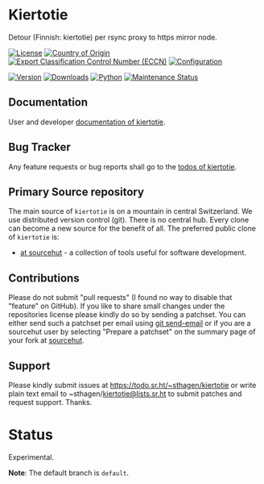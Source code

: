 # Kiertotie

Detour (Finnish: kiertotie) per rsync proxy to https mirror node.

[![License](https://git.sr.ht/~sthagen/kiertotie/blob/default/docs/badges/license-spdx-mit.svg)](https://git.sr.ht/~sthagen/kiertotie/tree/default/item/LICENSE)
[![Country of Origin](https://git.sr.ht/~sthagen/kiertotie/blob/default/docs/badges/country-of-origin-name-switzerland-neutral.svg)](https://git.sr.ht/~sthagen/kiertotie/tree/default/item/COUNTRY-OF-ORIGIN)
[![Export Classification Control Number (ECCN)](https://git.sr.ht/~sthagen/kiertotie/blob/default/docs/badges/export-control-classification-number_eccn-ear99-neutral.svg)](https://git.sr.ht/~sthagen/kiertotie/tree/default/item/EXPORT-CONTROL-CLASSIFICATION-NUMBER)
[![Configuration](https://git.sr.ht/~sthagen/kiertotie/blob/default/docs/badges/configuration-sbom.svg)](https://git.sr.ht/~sthagen/kiertotie/tree/default/item/docs/third-party/README.md)

[![Version](https://git.sr.ht/~sthagen/kiertotie/blob/default/docs/badges/latest-release.svg)](https://pypi.python.org/pypi/kiertotie/)
[![Downloads](https://git.sr.ht/~sthagen/kiertotie/blob/default/docs/badges/downloads-per-month.svg)](https://pepy.tech/project/kiertotie)
[![Python](https://git.sr.ht/~sthagen/kiertotie/blob/default/docs/badges/python-versions.svg)](https://pypi.python.org/pypi/kiertotie/)
[![Maintenance Status](https://git.sr.ht/~sthagen/kiertotie/blob/default/docs/badges/commits-per-year.svg)](https://git.sr.ht/~sthagen/kiertotie/log)

## Documentation

User and developer [documentation of kiertotie](https://codes.dilettant.life/docs/kiertotie).

## Bug Tracker

Any feature requests or bug reports shall go to the [todos of kiertotie](https://todo.sr.ht/~sthagen/kiertotie).

## Primary Source repository

The main source of `kiertotie` is on a mountain in central Switzerland.
We use distributed version control (git).
There is no central hub.
Every clone can become a new source for the benefit of all.
The preferred public clone of `kiertotie` is:

* [at sourcehut](https://git.sr.ht/~sthagen/kiertotie) - a collection of tools useful for software development.

## Contributions

Please do not submit "pull requests" (I found no way to disable that "feature" on GitHub).
If you like to share small changes under the repositories license please kindly do so by sending a patchset.
You can either send such a patchset per email using [git send-email](https://git-send-email.io) or 
if you are a sourcehut user by selecting "Prepare a patchset" on the summary page of your fork at [sourcehut](https://git.sr.ht/).

## Support

Please kindly submit issues at https://todo.sr.ht/~sthagen/kiertotie or write plain text email to ~sthagen/kiertotie@lists.sr.ht to submit patches and request support. Thanks.

# Status

Experimental.

**Note**: The default branch is `default`. 
